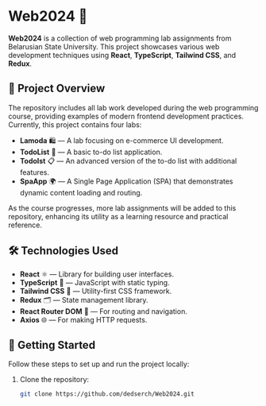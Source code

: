 # Web2024 🎉

**Web2024** is a collection of web programming lab assignments from Belarusian State University. This project showcases various web development techniques using **React**, **TypeScript**, **Tailwind CSS**, and **Redux**.

## 🌟 Project Overview

The repository includes all lab work developed during the web programming course, providing examples of modern frontend development practices. Currently, this project contains four labs:

- **Lamoda** 🛍️ — A lab focusing on e-commerce UI development.
- **TodoList** 📝 — A basic to-do list application.
- **TodoIst** 📋 — An advanced version of the to-do list with additional features.
- **SpaApp** 🌍 — A Single Page Application (SPA) that demonstrates dynamic content loading and routing.

As the course progresses, more lab assignments will be added to this repository, enhancing its utility as a learning resource and practical reference.

## 🛠️ Technologies Used

- **React** ⚛️ — Library for building user interfaces.
- **TypeScript** 📝 — JavaScript with static typing.
- **Tailwind CSS** 🎨 — Utility-first CSS framework.
- **Redux** 🗂️ — State management library.
- **React Router DOM** 🚦 — For routing and navigation.
- **Axios** 🌐 — For making HTTP requests.

## 🚀 Getting Started

Follow these steps to set up and run the project locally:

1. Clone the repository:
   ```bash
   git clone https://github.com/dedserch/Web2024.git